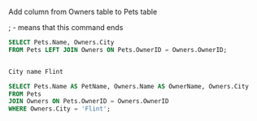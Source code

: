 Add column from Owners table to Pets table

; - means that this command ends

```SQL
SELECT Pets.Name, Owners.City
FROM Pets LEFT JOIN Owners ON Pets.OwnerID = Owners.OwnerID;


City name Flint

SELECT Pets.Name AS PetName, Owners.Name AS OwnerName, Owners.City 
FROM Pets 
JOIN Owners ON Pets.OwnerID = Owners.OwnerID 
WHERE Owners.City = 'Flint';
